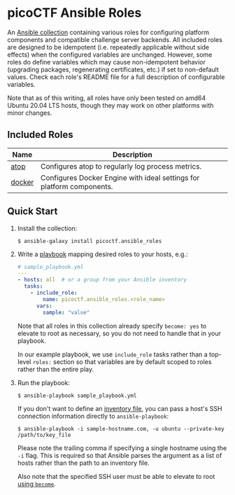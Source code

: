 # picoCTF Ansible Roles

An [Ansible collection](https://docs.ansible.com/ansible/latest/user_guide/collections_using.html)
containing various roles for configuring platform components and compatible challenge server
backends. All included roles are designed to be idempotent (i.e. repeatedly applicable without side
effects) when the configured variables are unchanged. However, some roles do define variables which
may cause non-idempotent behavior (upgrading packages, regenerating certificates, etc.) if set to
non-default values. Check each role's README file for a full description of configurable variables.

Note that as of this writing, all roles have only been tested on amd64 Ubuntu 20.04 LTS hosts,
though they may work on other platforms with minor changes.

## Included Roles

| Name | Description |
| --- | --- |
| [atop](./roles/atop/README.md) | Configures atop to regularly log process metrics. |
| [docker](./roles/docker/README.md) | Configures Docker Engine with ideal settings for platform components. |

## Quick Start

1. Install the collection:

    ```shell
    $ ansible-galaxy install picoctf.ansible_roles
    ```

1. Write a [playbook](https://docs.ansible.com/ansible/latest/user_guide/index.html#writing-tasks-plays-and-playbooks) mapping desired roles to your hosts, e.g.:

    ```yaml
    # sample_playbook.yml
    ---
    - hosts: all  # or a group from your Ansible inventory
      tasks:
        - include_role:
            name: picoctf.ansible_roles.<role_name>
          vars:
            sample: "value"
    ```

    Note that all roles in this collection already specify `become: yes` to elevate to root as
    necessary, so you do not need to handle that in your playbook.

    In our example playbook, we use `include_role` tasks rather than a top-level `roles:` section so
    that variables are by default scoped to roles rather than the entire play.

1. Run the playbook:

    ```shell
    $ ansible-playbook sample_playbook.yml
    ```

    If you don't want to define an [inventory
    file](https://docs.ansible.com/ansible/latest/user_guide/intro_inventory.html#intro-inventory),
    you can pass a host's SSH connection information directly to `ansible-playbook`:

    ```shell
    $ ansible-playbook -i sample-hostname.com, -u ubuntu --private-key /path/to/key_file
    ```

    Please note the trailing comma if specifying a single hostname using the `-i` flag. This is
    required so that Ansible parses the argument as a list of hosts rather than the path to an
    inventory file.

    Also note that the specified SSH user must be able to elevate to root [using
    `become`](https://docs.ansible.com/ansible/latest/user_guide/become.html).
